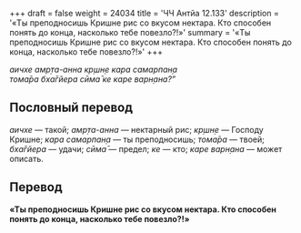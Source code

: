 +++
draft = false
weight = 24034
title = 'ЧЧ Антйа 12.133'
description = '«Ты преподносишь Кришне рис со вкусом нектара. Кто способен понять до конца, насколько тебе повезло?!»'
summary = '«Ты преподносишь Кришне рис со вкусом нектара. Кто способен понять до конца, насколько тебе повезло?!»'
+++

_аичхе амр̣та-анна кр̣шн̣е кара самарпан̣а  
тома̄ра бха̄гйера сӣма̄ ке каре варн̣ана?”_

## Пословный перевод

_аичхе_ — такой; _амр̣та_\-_анна_ — нектарный рис; _кр̣шн̣е_ — Господу Кришне; _кара_ _самарпан̣а_ — ты преподносишь; _тома̄ра_ — твоей; _бха̄гйера_ — удачи; _сӣма̄_ — предел; _ке_ — кто; _каре_ _варн̣ана_ — может описать.

## Перевод

**«Ты преподносишь Кришне рис со вкусом нектара. Кто способен понять до конца, насколько тебе повезло?!»**
